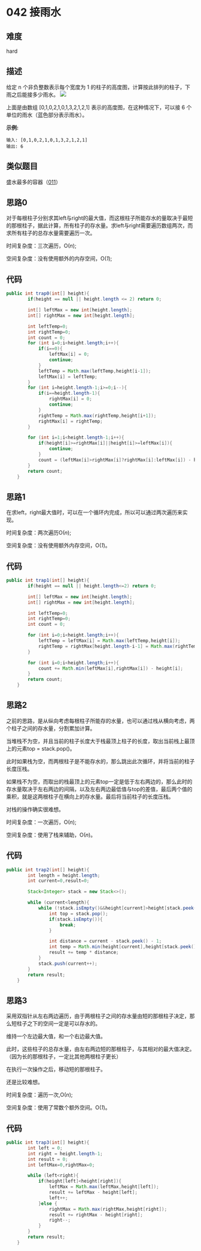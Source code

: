 # 042 接雨水

## 难度

hard

## 描述

给定 n 个非负整数表示每个宽度为 1 的柱子的高度图，计算按此排列的柱子，下雨之后能接多少雨水。
![](https://assets.leetcode-cn.com/aliyun-lc-upload/uploads/2018/10/22/rainwatertrap.png)

上面是由数组 [0,1,0,2,1,0,1,3,2,1,2,1] 表示的高度图，在这种情况下，可以接 6 个单位的雨水（蓝色部分表示雨水）。 

**示例:**

```
输入: [0,1,0,2,1,0,1,3,2,1,2,1]
输出: 6
```

## 类似题目

盛水最多的容器（[011](https://github.com/LeiXiaoss/leetcode_solution/blob/master/note/_011/011.md)）

## 思路0

对于每根柱子分别求其left与right的最大值，而这根柱子所能存水的量取决于最短的那根柱子，据此计算，所有柱子的存水量。求left与right需要遍历数组两次，而求所有柱子的总存水量需要遍历一次。

时间复杂度：三次遍历，O(*n*);

空间复杂度：没有使用额外的内存空间，O(*1*);

## 代码

```java
public int trap0(int[] height){
        if(height == null || height.length <= 2) return 0;

        int[] leftMax = new int[height.length];
        int[] rightMax = new int[height.length];

        int leftTemp=0;
        int rightTemp=0;
        int count = 0;
        for (int i=0;i<height.length;i++){
            if(i==0){
                leftMax[i] = 0;
                continue;
            }
            leftTemp = Math.max(leftTemp,height[i-1]);
            leftMax[i] = leftTemp;
        }
        for (int i=height.length-1;i>=0;i--){
            if(i==height.length-1){
                rightMax[i] = 0;
                continue;
            }
            rightTemp = Math.max(rightTemp,height[i+1]);
            rightMax[i] = rightTemp;
        }

        for (int i=1;i<height.length-1;i++){
            if(height[i]>=rightMax[i]||height[i]>=leftMax[i]){
                continue;
            }
            count = (leftMax[i]>rightMax[i]?rightMax[i]:leftMax[i]) - height[i] + count;
        }
        return count;
    }
```

## 思路1

在求left，right最大值时，可以在一个循环内完成，所以可以通过两次遍历来实现。

时间复杂度：两次遍历O(*n*);

空间复杂度：没有使用额外内存空间，O(*1*)。

## 代码

```java
public int trap1(int[] height){
        if(height == null || height.length<=2) return 0;

        int[] leftMax = new int[height.length];
        int[] rightMax = new int[height.length];

        int leftTemp=0;
        int rightTemp=0;
        int count = 0;

        for (int i=0;i<height.length;i++){
            leftTemp = leftMax[i] = Math.max(leftTemp,height[i]);
            rightTemp = rightMax[height.length-i-1] = Math.max(rightTemp,height[height.length-i-1]);
        }

        for (int i=0;i<height.length;i++){
            count += Math.min(leftMax[i],rightMax[i]) - height[i];
        }
        return count;
    }
```

## 思路2

之前的思路，是从纵向考虑每根柱子所能存的水量，也可以通过栈从横向考虑，两个柱子之间的存水量，分割累加计算。

当堆栈不为空，并且当前的柱子长度大于栈最顶上柱子的长度，取出当前栈上最顶上的元素top = stack.pop()。

此时如果栈为空，而两根柱子是不能存水的，那么跳出此次循环，并将当前的柱子长度压栈。

如果栈不为空，而取出的栈最顶上的元素top一定是低于左右两边的，那么此时的存水量取决于左右两边的间隔，以及左右两边最低值与top的差值，最后两个值的乘积，就是这两根柱子在横向上的存水量。最后将当前柱子的长度压栈。

对栈的操作确实很难想。

时间复杂度：一次遍历，O(*n*);

空间复杂度：使用了栈来辅助，O(*n*)。

## 代码

```java
public int trap2(int[] height){
        int length = height.length;
        int current=0,result=0;

        Stack<Integer> stack = new Stack<>();

        while (current<length){
            while (!stack.isEmpty()&&height[current]>height[stack.peek()]){
                int top = stack.pop();
                if(stack.isEmpty()){
                    break;
                }

                int distance = current - stack.peek() - 1;
                int temp = Math.min(height[current],height[stack.peek()]) - height[top];
                result += temp * distance;
            }
            stack.push(current++);
        }
        return result;
    }
```



## 思路3

采用双指针从左右两边遍历，由于两根柱子之间的存水量由短的那根柱子决定，那么短柱子之下的空间一定是可以存水的。

维持一个左边最大值，和一个右边最大值。

此时，这些柱子的总存水量，由左右两边短的那根柱子，与其相对的最大值决定。（因为长的那根柱子，一定比其他两根柱子更长）

在执行一次操作之后，移动短的那根柱子。

还是比较难想。

时间复杂度：遍历一次,O(*n*);

空间复杂度：使用了常数个额外空间。O(*1*)。

## 代码

```java
public int trap3(int[] height){
        int left = 0;
        int right = height.length-1;
        int result = 0;
        int leftMax=0,rightMax=0;

        while (left<right){
            if(height[left]<height[right]){
                leftMax = Math.max(leftMax,height[left]);
                result += leftMax - height[left];
                left++;
            }else {
                rightMax = Math.max(rightMax,height[right]);
                result += rightMax - height[right];
                right--;
            }
        }
        return result;
    }
```

